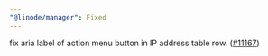 ```yaml
---
"@linode/manager": Fixed
---
```


fix aria label of action menu button in IP address table row. ([#11167](https://github.com/linode/manager/pull/11167))
